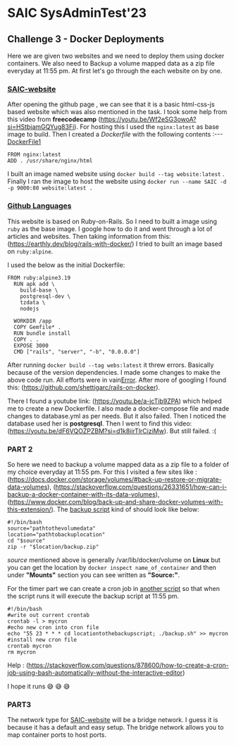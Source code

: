 # SAIC SysAdminTest'23

## Challenge 3 - Docker Deployments

Here we are given two websites and we need to deploy them using docker containers.
We also need to Backup a volume mapped data as a zip file everyday at 11:55 pm.
At first let's go through the each website on by one.

### [SAIC-website](https://github.com/KamandPrompt/SAIC-Website)

After opening the github page , we can see that it is a basic html-css-js based website which was also mentioned in the task.
I took some help from this video from **freecodecamp** (<https://youtu.be/Wf2eSG3owoA?si=HStbjamGQYug83Fi>).
For hosting this I used the `nginx:latest` as base image to build.
Then I created a *Dockerfile* with the following contents :---[DockerFile1](Dockerfile1)

~~~
FROM nginx:latest
ADD . /usr/share/nginx/html
~~~

I built an image named website using `docker build --tag website:latest` .
Finally I ran the image to host the website using `docker run --name SAIC -d -p 9000:80 website:latest .`

### [Github Languages](https://github.com/alex-benoit/github-languages.git)

This website is based on Ruby-on-Rails.
So I need to built a image using `ruby` as the base image. I google how to do it and went through a lot of articles and websites.
Then taking information from this: (<https://earthly.dev/blog/rails-with-docker/>) I tried to built an image based on  `ruby:alpine`.

I used the below as the initial Dockerfile:

~~~
FROM ruby:alpine3.19
  RUN apk add \
    build-base \
    postgresql-dev \
    tzdata \
    nodejs
  
  WORKDIR /app
  COPY Gemfile* .
  RUN bundle install
  COPY . .
  EXPOSE 3000
  CMD ["rails", "server", "-b", "0.0.0.0"]
~~~

After running `docker build --tag webs:latest` it threw errors. Basically because of the version dependencies. I made some changes to make the above code run. All efforts were in vain[Error](Screenshots/error.png). After more of googling I found this: (<https://github.com/shettigarc/rails-on-docker>).

There I found a youtube link: (<https://youtu.be/a-jcTib9ZPA>) which helped me to create a new Dockerfile. I also made a docker-compose file and made changes to database.yml as per needs. But it also failed. Then I noticed the database used her is **postgresql**. Then I went to find this video: (https://youtu.be/dF6VQOZPZBM?si=d1k8iirTlrCiziMw).  But still failed. :(

### PART 2

So here we need to backup a volume mapped data as a zip file to a folder of my choice everyday at 11:55 pm. For this I visited a few sites like : (https://docs.docker.com/storage/volumes/#back-up-restore-or-migrate-data-volumes),  (https://stackoverflow.com/questions/26331651/how-can-i-backup-a-docker-container-with-its-data-volumes),  (https://www.docker.com/blog/back-up-and-share-docker-volumes-with-this-extension/). The [backup script](backup.sh) kind of should look like below:

~~~
#!/bin/bash
source="pathtothevolumedata"
location="pathtobackuplocation"
cd "$source"
zip -r "$location/backup.zip"
~~~

*source* mentioned above is generally /var/lib/docker/volume on **Linux** but you can get the location by `docker inspect name_of_container` and then under **"Mounts"** section you can see written as **"Source:"**. 

For the timer part we can create a cron job in [another script](start.sh) so that when the script runs it will execute the backup script
at 11:55 pm. 

~~~
#!/bin/bash
#write out current crontab
crontab -l > mycron
#echo new cron into cron file
echo "55 23 * * * cd locationtothebackupscript; ./backup.sh" >> mycron
#install new cron file
crontab mycron
rm mycron
~~~

Help : (https://stackoverflow.com/questions/878600/how-to-create-a-cron-job-using-bash-automatically-without-the-interactive-editor)

I hope it runs  :sweat_smile:  :sweat_smile:  :sweat_smile:

### PART3

The network type for [SAIC-website](https://github.com/KamandPrompt/SAIC-Website) will be a bridge network. I guess it is because it has a default and easy setup. The bridge network allows you to map container ports to host ports. 
